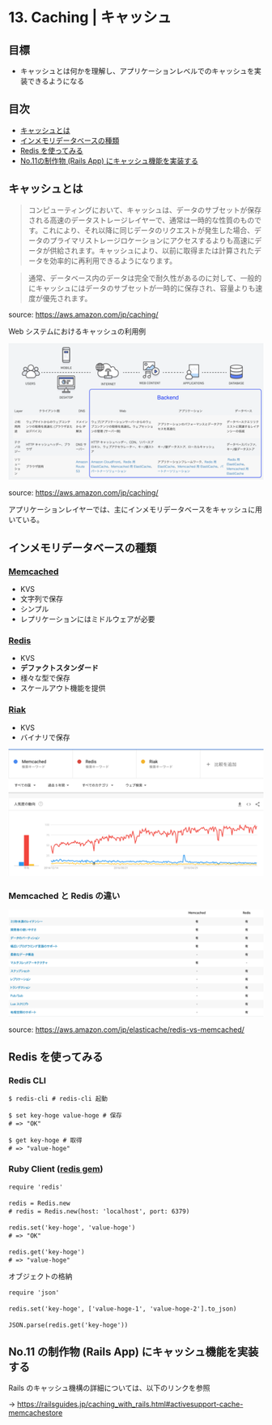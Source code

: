 # 13. Caching | キャッシュ

## 目標

- キャッシュとは何かを理解し、アプリケーションレベルでのキャッシュを実装できるようになる

## 目次

- [キャッシュとは](#キャッシュとは)
- [インメモリデータベースの種類](#インメモリデータベース)
- [Redis を使ってみる](#Redis-を使ってみる)
- [No.11の制作物 (Rails App) にキャッシュ機能を実装する](#No.11の制作物に-(Rails)-にキャッシュ機能を実装する)

## キャッシュとは

> コンピューティングにおいて、キャッシュは、データのサブセットが保存される高速のデータストレージレイヤーで、通常は一時的な性質のものです。これにより、それ以降に同じデータのリクエストが発生した場合、データのプライマリストレージロケーションにアクセスするよりも高速にデータが供給されます。キャッシュにより、以前に取得または計算されたデータを効率的に再利用できるようになります。

> 通常、データベース内のデータは完全で耐久性があるのに対して、一般的にキャッシュにはデータのサブセットが一時的に保存され、容量よりも速度が優先されます。

source: https://aws.amazon.com/jp/caching/

Web システムにおけるキャッシュの利用例

![aws-caching](/backend-roadmap/images/aws-caching.png)

source: https://aws.amazon.com/jp/caching/

アプリケーションレイヤーでは、主にインメモリデータベースをキャッシュに用いている。

## インメモリデータベースの種類

### [Memcached](https://memcached.org/)

- KVS
- 文字列で保存
- シンプル
- レプリケーションにはミドルウェアが必要

### [Redis](https://redis.io/)

- KVS
- **デファクトスタンダード**
- 様々な型で保存
- スケールアウト機能を提供

### [Riak](https://docs.riak.com/)

- KVS
- バイナリで保存

![google-trends](/backend-roadmap/images/google-trends-2.png)

### Memcached と Redis の違い

![redis-and-memcached](/backend-roadmap/images/redis-and-memcached.png)

source: https://aws.amazon.com/jp/elasticache/redis-vs-memcached/

## Redis を使ってみる

### Redis CLI

```
$ redis-cli # redis-cli 起動

$ set key-hoge value-hoge # 保存
# => "OK"

$ get key-hoge # 取得
# => "value-hoge"
```

### Ruby Client ([redis gem](https://rubygems.org/gems/redis/))

```
require 'redis'

redis = Redis.new
# redis = Redis.new(host: 'localhost', port: 6379)

redis.set('key-hoge', 'value-hoge')
# => "OK"

redis.get('key-hoge')
# => "value-hoge"
```

オブジェクトの格納

```
require 'json'

redis.set('key-hoge', ['value-hoge-1', 'value-hoge-2'].to_json)

JSON.parse(redis.get('key-hoge'))

```

## No.11 の制作物 (Rails App) にキャッシュ機能を実装する

Rails のキャッシュ機構の詳細については、以下のリンクを参照

-> https://railsguides.jp/caching_with_rails.html#activesupport-cache-memcachestore
